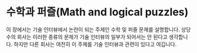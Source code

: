 # 수학과 퍼즐(Math and logical puzzles)
이 장에서는 기술 인터뷰에서 논란이 되는 주제인 수학 및 퍼즐 문제를 설명합니다. 상당수의 회사는 이러한 종류의 문제가 기술 인터뷰의 일부가 되어서는 안 된다고 생각합니다. 하지만 다른 회사는 여전히 이 주제를 기술 인터뷰과 관련이 있다고 여깁니다.